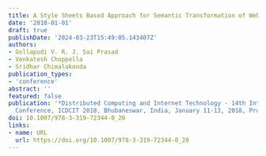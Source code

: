 ```yaml
---
title: A Style Sheets Based Approach for Semantic Transformation of Web Pages
date: '2018-01-01'
draft: true
publishDate: '2024-03-23T15:49:05.143407Z'
authors:
- Gollapudi V. R. J. Sai Prasad
- Venkatesh Choppella
- Sridhar Chimalakonda
publication_types:
- 'conference'
abstract: ''
featured: false
publication: '*Distributed Computing and Internet Technology - 14th International
  Conference, ICDCIT 2018, Bhubaneswar, India, January 11-13, 2018, Proceedings*'
doi: 10.1007/978-3-319-72344-0_20
links:
- name: URL
  url: https://doi.org/10.1007/978-3-319-72344-0_20
---
```


